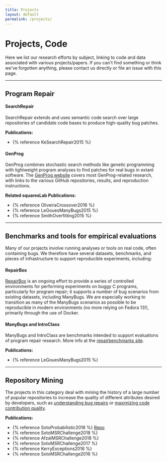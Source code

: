 ```yaml
---
title: Projects
layout: default
permalink: /projects/
---
```


# Projects, Code

Here we list our research efforts by subject, linking to code and data
associated with various projects/papers. If you can't find something or think
we've forgotten anything, please contact us directly or file an issue with this
page.

---

## Program Repair

#### SearchRepair
SearchRepair extends and uses semantic code search over large repositories of
candidate code bases to produce high-quality bug patches.

**Publications:**
- {% reference KeSearchRepair2015 %}

#### GenProg
GenProg combines stochastic search methods like genetic programming with
lightweight program analyses to find patches for real bugs in extant
software. The [GenProg website](https://squareslab.github.io/genprog-code)
covers most GenProg-related research, with links to the various GitHub
repositories, results, and reproduction instructions.

**Related squaresLab Publications:**
- {% reference OliveiraCrossover2016 %}
- {% reference LeGouesManyBugs2015 %}
- {% reference SmithOverfitting2015 %}

---

## Benchmarks and tools for empirical evaluations

Many of our projects involve running analyses or tools on real code, often
containing bugs.  We therefore have several datasets, benchmarks, and pieces of
infrastructure to support reproducible experiments, including:

#### RepairBox
[RepairBox](https://github.com/squaresLab/RepairBox) is an ongoing effort to
provide a series of controlled environments for performing experiments on buggy
C programs, particularly for program repair; it supports a number of bug
scenarios from existing datasets, including ManyBugs.  We are especially working
to transition as many of the ManyBugs scenarios as possible to be reproducible
in modern environments (no
more relying on Fedora 13!), primarily through the use of Docker.

#### ManyBugs and IntroClass
ManyBugs and IntroClass are benchmarks intended to support evaluations of
program repair research. More info at the [repairbenchmarks
site](http://repairbenchmarks.cs.umass.edu/).

**Publications:**
- {% reference LeGouesManyBugs2015 %}

---

## Repository Mining

The projects in this category deal with mining the history of a large number of
popular repositories to increase the quality of different attributes desired by
developers, such as [understanding bug
repairs](https://github.com/squaresLab/MSRChallenge2016) or [maximizing code
contribution quality](https://github.com/squaresLab/MSR-challenge-2017).

**Publications:**
- {% reference SotoProbabilistic2018 %} [Repo](https://github.com/squaresLab/ProbabilisticModelSaner2018)
- {% reference SotoMSRChallenge2018 %}
- {% reference AfzalMSRChallenge2018 %}
- {% reference SotoMSRChallenge2017 %}
- {% reference KerryExceptions2016 %}
- {% reference SotoMSRChallenge2016 %}

